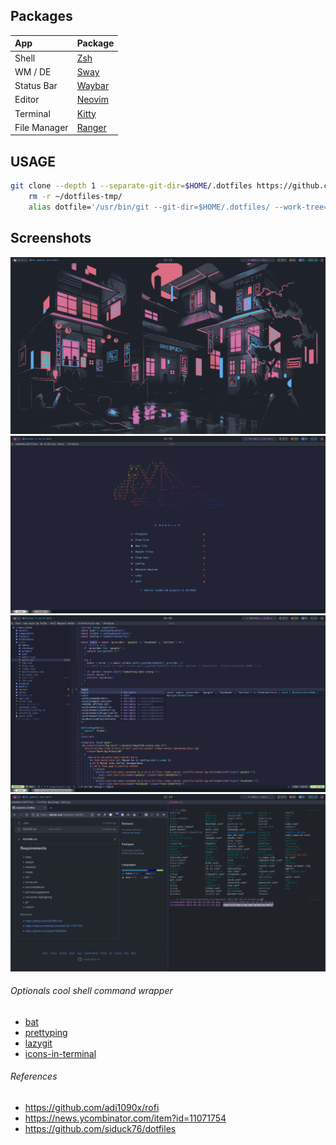 ## Packages

| App          | Package                                           |
| :----------- | :------------------------------------------------ |
| Shell        | [Zsh](https://wiki.archlinux.org/title/Zsh)       |
| WM / DE      | [Sway](https://wiki.archlinux.org/title/sway)     |
| Status Bar   | [Waybar](https://github.com/Alexays/Waybar)       |
| Editor       | [Neovim](https://wiki.archlinux.org/title/Neovim) |
| Terminal     | [Kitty](https://wiki.archlinux.org/title/Kitty)   |
| File Manager | [Ranger](https://wiki.archlinux.org/title/Ranger) |

## USAGE

```bash
git clone --depth 1 --separate-git-dir=$HOME/.dotfiles https://github.com/nabakdev/dotfiles.git $HOME/dotfiles-tmp
    rm -r ~/dotfiles-tmp/
    alias dotfile='/usr/bin/git --git-dir=$HOME/.dotfiles/ --work-tree=$HOME'
```

## Screenshots

![Wallpaper](.screenshots/ss-1.png)
![Neovim Dashboard](.screenshots/ss-2.png)
![Neovim Editing](.screenshots/ss-3.png)
![Ranger](.screenshots/ss-4.png)

###### Optionals cool shell command wrapper

- [bat](https://github.com/sharkdp/bat)
- [prettyping](https://github.com/denilsonsa/prettyping)
- [lazygit](https://github.com/jesseduffield/lazygit.git)
- [icons-in-terminal](https://github.com/sebastiencs/icons-in-terminal)

###### References

- https://github.com/adi1090x/rofi
- https://news.ycombinator.com/item?id=11071754
- https://github.com/siduck76/dotfiles
